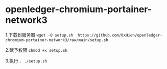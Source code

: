 # openledger-chromium-portainer-network3

1.下载到服务器
```wget -O setup.sh  https://github.com/0xHien/openledger-chromium-portainer-network3/raw/main/setup.sh```

2.赋予权限
```chmod +x setup.sh```

3.执行
```. ./setup.sh```
